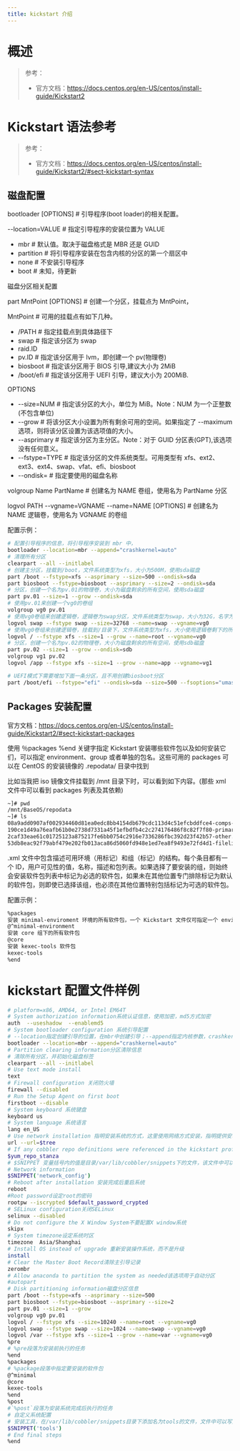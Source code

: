 ```yaml
---
title: kickstart 介绍
---
```


# 概述

> 参考：
> - 官方文档：<https://docs.centos.org/en-US/centos/install-guide/Kickstart2>

# Kickstart 语法参考

> 参考：
> - 官方文档：<https://docs.centos.org/en-US/centos/install-guide/Kickstart2/#sect-kickstart-syntax>

## 磁盘配置

bootloader \[OPTIONS] # 引导程序(boot loader)的相关配置。

--location=VALUE # 指定引导程序的安装位置为 VALUE

- mbr # 默认值。取决于磁盘格式是 MBR 还是 GUID
- partition # 将引导程序安装在包含内核的分区的第一个扇区中
- none # 不安装引导程序
- boot # 未知，待更新

磁盘分区相关配置

part MntPoint \[OPTIONS] # 创建一个分区，挂载点为 MntPoint，

MntPoint # 可用的挂载点有如下几种。

- /PATH # 指定挂载点到具体路径下
- swap # 指定该分区为 swap
- raid.ID
- pv.ID # 指定该分区用于 lvm，即创建一个 pv(物理卷)
- biosboot # 指定该分区用于 BIOS 引导,建议大小为 2MiB
- /boot/efi # 指定该分区用于 UEFI 引导，建议大小为 200MiB.

OPTIONS

- --size=NUM # 指定该分区的大小，单位为 MiB。Note：NUM 为一个正整数(不包含单位)
- --grow # 将该分区大小设置为所有剩余可用的空间。如果指定了 --maximum 选项，则将该分区设置为该选项值的大小。
- --asprimary # 指定该分区为主分区。Note：对于 GUID 分区表(GPT),该选项没有任何意义。
- --fstype=TYPE # 指定该分区的文件系统类型。可用类型有 xfs、ext2、ext3、ext4、swap、vfat、efi、biosboot
- --ondisk= # 指定要使用的磁盘名称

volgroup Name PartName # 创建名为 NAME 卷组，使用名为 PartName 分区

logvol PATH --vgname=VGNAME --name=NAME \[OPTIONS] # 创建名为 NAME 逻辑卷，使用名为 VGNAME 的卷组

配置示例：

```bash
# 配置引导程序的信息，将引导程序安装到 mbr 中，
bootloader --location=mbr --append="crashkernel=auto"
# 清理所有分区
clearpart --all --initlabel
# 创建主分区，挂载到/boot，文件系统类型为xfs，大小为500M，使用sda磁盘
part /boot --fstype=xfs --asprimary --size=500 --ondisk=sda
part biosboot --fstype=biosboot --asprimary --size=2 --ondisk=sda
# 分区，创建一个名为pv.01的物理卷，大小为磁盘剩余的所有空间，使用sda磁盘
part pv.01 --size=1 --grow --ondisk=sda
# 使用pv.01来创建一个vg0的卷组
volgroup vg0 pv.01
# 使用vg0卷组来创建逻辑卷，逻辑卷为swap分区，文件系统类型为swap，大小为32G，名字为swap
logvol swap --fstype swap --size=32768 --name=swap --vgname=vg0
# 使用vg0卷组来创建逻辑卷，挂载到/目录下，文件系统类型为xfs，大小使用逻辑卷剩下的所有空间，名字为root
logvol / --fstype xfs --size=1 --grow --name=root --vgname=vg0
# 分区，创建一个名为pv.02的物理卷，大小为磁盘剩余的所有空间，使用sdb磁盘
part pv.02 --size=1 --grow --ondisk=sdb
volgroup vg1 pv.02
logvol /app --fstype xfs --size=1 --grow --name=app --vgname=vg1

# UEFI模式下需要增加下面一条分区，且不用创建biosboot分区
part /boot/efi --fstype="efi" --ondisk=sda --size=500 --fsoptions="umask=0077,shortname=winnt"
```

## Packages 安装配置

官方文档：<https://docs.centos.org/en-US/centos/install-guide/Kickstart2/#sect-kickstart-packages>

使用 ％packages %end 关键字指定 Kickstart 安装哪些软件包以及如何安装它们，可以指定 environment、group 或者单独的包名。这些可用的 packages 可以在 CentOS 的安装镜像的 .repodata/ 目录中找到

比如当我把 iso 镜像文件挂载到 /mnt 目录下时，可以看到如下内容。(那些 xml 文件中可以看到 packages 列表及其依赖)

```bash
~]# pwd
/mnt/BaseOS/repodata
~]# ls
08a9add0907af002934460d81ea0edc8bb4154db679cdc113d4c51efcbddfce4-comps-BaseOS.x86_64.xml.xz  89376911bec34defd11535ee1f9e74237ec25e63c4dc5041ed519f1166d1cdca-other.xml.gz             repomd.xml
190ce1d49a76eafb61b0e2738d7331a45f1efbdfb4c2c274176486f8c82f7f80-primary.xml.gz              a6e31179a63dffb12846a2f8ad848618e7669225deb4222acadcbabb04d522f0-filelists.sqlite.xz      TRANS.TBL
2caf33eae61c01725123a875217fe6bb0754c2916e7336286fbc392d23f42b57-other.sqlite.xz             a9b7530c36c9681b97c159cd98693e7fffecf2d1018d508f990934a4fa71b447-primary.sqlite.xz
53db8eac92f79abf479e202fb013aca86d5060fd948e1ed7ea8f9493e72fd4d1-filelists.xml.gz            fe7d9972481aaef922e8a2fafa4065c4eb9422125da783a058a9988cd9f3eb27-comps-BaseOS.x86_64.xml
```

.xml 文件中包含描述可用环境（用标记）和组（标记）的结构。每个条目都有一个 ID，用户可见性的值，名称，描述和包列表。如果选择了要安装的组，则始终会安装软件包列表中标记为必选的软件包，如果未在其他位置专门排除标记为默认的软件包，则即使已选择该组，也必须在其他位置特别包括标记为可选的软件包。

配置示例：

```bash
%packages
安装 minimal-enviroment 环境的所有软件包，一个 Kickstart 文件仅可指定一个 environment 包
@^minimal-environment
安装 core 组下的所有软件包
@core
安装 kexec-tools 软件包
kexec-tools
%end
```

# kickstart 配置文件样例

```bash
# platform=x86, AMD64, or Intel EM64T
# System authorization information系统认证信息，使用加密，md5方式加密
auth  --useshadow  --enablemd5
# System bootloader configuration 系统引导配置
# --location指定创建引导的位置，在mbr中创建引导；--append指定内核参数，crashkernel为开启kdump
bootloader --location=mbr --append="crashkernel=auto"
# Partition clearing information分区清除信息
# 清除所有分区，并初始化磁盘标签
clearpart --all --initlabel
# Use text mode install
text
# Firewall configuration 关闭防火墙
firewall --disabled
# Run the Setup Agent on first boot
firstboot --disable
# System keyboard 系统键盘
keyboard us
# System language 系统语言
lang en_US
# Use network installation 指明安装系统的方式，这里使用网络方式安装，指明提供安装程序的服务器地址和路径
url --url=$tree
# If any cobbler repo definitions were referenced in the kickstart profile, include them here.
$yum_repo_stanza
# $SNIPPET 变量括号内的值是目录/var/lib/cobbler/snippets下的文件，该文件中可以写入linux命令，当做脚本文件来说明
# Network information
$SNIPPET('network_config')
# Reboot after installation 安装完成后重启系统
reboot
#Root password设定root的密码
rootpw --iscrypted $default_password_crypted
# SELinux configuration关闭SELinux
selinux --disabled
# Do not configure the X Window System不要配置X window系统
skipx
# System timezone设定系统时区
timezone  Asia/Shanghai
# Install OS instead of upgrade 重新安装操作系统，而不是升级
install
# Clear the Master Boot Record清除主引导记录
zerombr
# Allow anaconda to partition the system as needed该选项用于自动分区
#autopart
# Disk partitioning information磁盘分区信息
part /boot --fstype=xfs --asprimary --size=500
part biosboot --fstype=biosboot --asprimary --size=2
part pv.01 --size=1 --grow
volgroup vg0 pv.01
logvol / --fstype xfs --size=10240 --name=root --vgname=vg0
logvol swap --fstype swap --size=1024 --name=swap --vgname=vg0
logvol /var --fstype xfs --size=1 --grow --name=var --vgname=vg0
%pre
# %pre段落为安装前执行的任务
%end
%packages
# %package段落中指定要安装的软件包
@^minimal
@core
kexec-tools
%end
%post
#`%post`段落为安装系统完成后执行的任务
# 自定义系统配置
# 安装工具，在/var/lib/cobbler/snippets目录下添加名为tools的文件，文件中可以写入想要执行的linux命令
$SNIPPET('tools')
# End final steps
%end
```
